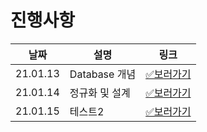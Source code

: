 # 진행사항

|날짜|설명|링크|
|------|---|---|
|21.01.13|Database 개념|[✅보러가기](/02.database/hsh/21.01.13.md)|
|21.01.14|정규화 및 설계|[✅보러가기](/02.database/hsh/21.01.14(Processing).md)|
|21.01.15|테스트2|[✅보러가기]()